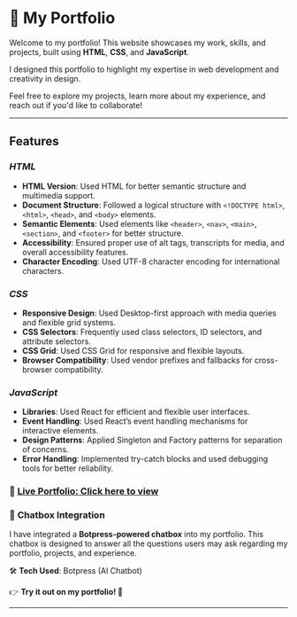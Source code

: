 
# 🌟 My Portfolio

Welcome to my portfolio! This website showcases my work, skills, and projects, built using **HTML**, **CSS**, and **JavaScript**.

I designed this portfolio to highlight my expertise in web development and creativity in design.

Feel free to explore my projects, learn more about my experience, and reach out if you'd like to collaborate!

---

## Features

### *HTML*

  - **HTML Version**: Used HTML for better semantic structure and multimedia support.
  - **Document Structure**: Followed a logical structure with `<!DOCTYPE html>`, `<html>`, `<head>`, and `<body>` elements.
  - **Semantic Elements**: Used elements like `<header>`, `<nav>`, `<main>`, `<section>`, and `<footer>` for better structure.
  - **Accessibility**: Ensured proper use of alt tags, transcripts for media, and overall accessibility features.
  - **Character Encoding**: Used UTF-8 character encoding for international characters.

### *CSS*

  - **Responsive Design**: Used Desktop-first approach with media queries and flexible grid systems.
  - **CSS Selectors**: Frequently used class selectors, ID selectors, and attribute selectors.
  - **CSS Grid**: Used CSS Grid for responsive and flexible layouts.
  - **Browser Compatibility**: Used vendor prefixes and fallbacks for cross-browser compatibility.

### *JavaScript*

  - **Libraries**: Used React for efficient and flexible user interfaces.
  - **Event Handling**: Used React’s event handling mechanisms for interactive elements.
  - **Design Patterns**: Applied Singleton and Factory patterns for separation of concerns.
  - **Error Handling**: Implemented try-catch blocks and used debugging tools for better reliability.

### 🔗 **[Live Portfolio: Click here to view](https://mkhulekani.github.io/New/style.html)**

### 💬 **Chatbox Integration**

I have integrated a **Botpress-powered chatbox** into my portfolio. This chatbox is designed to answer all the questions users may ask regarding my portfolio, projects, and experience.

🛠️ **Tech Used**: Botpress (AI Chatbot)

👉 **Try it out on my portfolio! 🚀**


---





